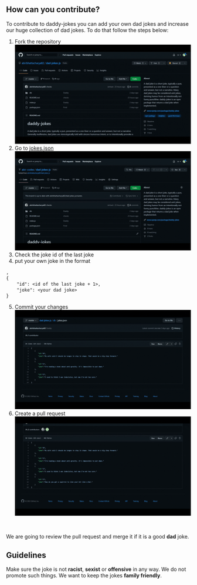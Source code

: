 ## How can you contribute?
To contribute to daddy-jokes you can add your own dad jokes and increase our huge collection of dad jokes. To do that follow the steps below:
1. Fork the repository
![](src/1.gif)
2. Go to [jokes.json](db/jokes.json)
![](src/2.gif)
3. Check the joke id of the last joke
4. put your own joke in the format
```
,
{
    "id": <id of the last joke + 1>,
    "joke": <your dad joke>
}
```
5. Commit your changes
![](src/3.gif)
6. Create a pull request
![](src/4.gif)
<br>

We are going to review the pull request and merge it if it is a good __dad__ joke.

## Guidelines
Make sure the joke is not __racist__, __sexist__ or __offensive__ in any way. We do not promote such things. We want to keep the jokes __family friendly__.